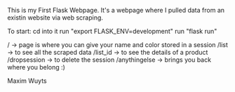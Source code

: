 This is my First Flask Webpage. It's a webpage where I pulled data from an existin website via web scraping.

To start: 
    cd into it
    run "export FLASK_ENV=development" 
    run "flask run" 

/             -> page is where you can give your name and color stored in a session
/list         -> to see all the scraped data
/list_id      -> to see the details of a product
/dropsession  -> to delete the session
/anythingelse -> brings you back where you belong :) 

Maxim Wuyts